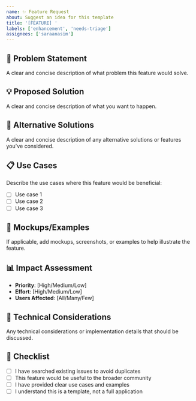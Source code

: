 ```yaml
---
name: ✨ Feature Request
about: Suggest an idea for this template
title: '[FEATURE] '
labels: ['enhancement', 'needs-triage']
assignees: ['saraanasim']
---
```


## 🎯 Problem Statement

A clear and concise description of what problem this feature would solve.

## 💡 Proposed Solution

A clear and concise description of what you want to happen.

## 🔄 Alternative Solutions

A clear and concise description of any alternative solutions or features you've considered.

## 📋 Use Cases

Describe the use cases where this feature would be beneficial:

- [ ] Use case 1
- [ ] Use case 2
- [ ] Use case 3

## 🎨 Mockups/Examples

If applicable, add mockups, screenshots, or examples to help illustrate the feature.

## 📊 Impact Assessment

- **Priority**: [High/Medium/Low]
- **Effort**: [High/Medium/Low]
- **Users Affected**: [All/Many/Few]

## 🔧 Technical Considerations

Any technical considerations or implementation details that should be discussed.

## 📝 Checklist

- [ ] I have searched existing issues to avoid duplicates
- [ ] This feature would be useful to the broader community
- [ ] I have provided clear use cases and examples
- [ ] I understand this is a template, not a full application

